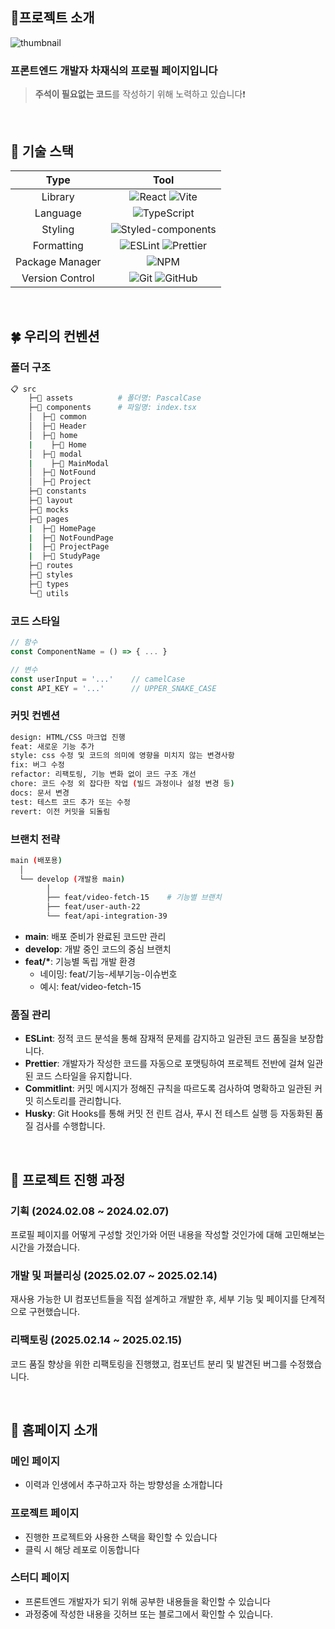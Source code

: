 
## 🏃프로젝트 소개

![thumbnail](https://github.com/user-attachments/assets/1b8cae3a-a5a0-4ae5-b2a1-a6cfbd2461c1)

### 프론트엔드 개발자 차재식의 프로필 페이지입니다

> **주석이 필요없는 코드**를 작성하기 위해 노력하고 있습니다❗️

&nbsp;

## 🔧 기술 스택

<div align="center">

|       Type       |                                                                                                           Tool                                                                                                           |
| :--------------: | :----------------------------------------------------------------------------------------------------------------------------------------------------------------------------------------------------------------------: |
|     Library      |   ![React](https://img.shields.io/badge/react-%2320232a.svg?style=for-the-badge&logo=react&logoColor=%2361DAFB) ![Vite](https://img.shields.io/badge/vite-%23646CFF.svg?style=for-the-badge&logo=vite&logoColor=white)   |
|     Language     |                                                 ![TypeScript](https://img.shields.io/badge/typescript-%23007ACC.svg?style=for-the-badge&logo=typescript&logoColor=white)                                                 |
|     Styling      |                                               ![Styled-components](https://img.shields.io/badge/styledcomponents-%2338B2AC.svg?style=for-the-badge&logo=styled-components-css&logoColor=white)                                               |
|    Formatting    | ![ESLint](https://img.shields.io/badge/ESLint-4B3263?style=for-the-badge&logo=eslint&logoColor=white) ![Prettier](https://img.shields.io/badge/prettier-%23F7B93E.svg?style=for-the-badge&logo=prettier&logoColor=black) |
| Package Manager  |                                                           ![NPM](https://img.shields.io/badge/NPM-%23CB3837.svg?style=for-the-badge&logo=npm&logoColor=white)                                                            |
| Version Control  |     ![Git](https://img.shields.io/badge/git-%23F05033.svg?style=for-the-badge&logo=git&logoColor=white) ![GitHub](https://img.shields.io/badge/github-%23121011.svg?style=for-the-badge&logo=github&logoColor=white)     |


</div>

&nbsp;

## 🍀 우리의 컨벤션

### 폴더 구조

```bash
📋 src
    ├─📁 assets          # 폴더명: PascalCase
    ├─📁 components      # 파일명: index.tsx
    │  ├─📂 common
    │  ├─📂 Header
    │  ├─📂 home
    |    ├─📂 Home
    │  ├─📂 modal
    |    ├─📂 MainModal
    │  ├─📂 NotFound
    │  ├─📂 Project
    ├─📁 constants
    ├─📁 layout
    ├─📁 mocks
    ├─📁 pages
    |  ├─📂 HomePage
    |  ├─📂 NotFoundPage
    |  ├─📂 ProjectPage
    |  ├─📂 StudyPage
    ├─📁 routes
    ├─📁 styles
    ├─📁 types
    └─📁 utils
```

### 코드 스타일

```js
// 함수
const ComponentName = () => { ... }

// 변수
const userInput = '...'    // camelCase
const API_KEY = '...'      // UPPER_SNAKE_CASE
```

### 커밋 컨벤션

```bash
design: HTML/CSS 마크업 진행
feat: 새로운 기능 추가
style: css 수정 및 코드의 의미에 영향을 미치지 않는 변경사항
fix: 버그 수정
refactor: 리팩토링, 기능 변화 없이 코드 구조 개선
chore: 코드 수정 외 잡다한 작업 (빌드 과정이나 설정 변경 등)
docs: 문서 변경
test: 테스트 코드 추가 또는 수정
revert: 이전 커밋을 되돌림
```

### 브랜치 전략

```bash
main (배포용)
  │
  └── develop (개발용 main)
        │
        ├── feat/video-fetch-15    # 기능별 브랜치
        ├── feat/user-auth-22
        └── feat/api-integration-39
```

- **main**: 배포 준비가 완료된 코드만 관리
- **develop**: 개발 중인 코드의 중심 브랜치
- **feat/\***: 기능별 독립 개발 환경
  - 네이밍: feat/기능-세부기능-이슈번호
  - 예시: feat/video-fetch-15

### 품질 관리

- **ESLint**: 정적 코드 분석을 통해 잠재적 문제를 감지하고 일관된 코드 품질을 보장합니다.
- **Prettier**: 개발자가 작성한 코드를 자동으로 포맷팅하여 프로젝트 전반에 걸쳐 일관된 코드 스타일을 유지합니다.
- **Commitlint**: 커밋 메시지가 정해진 규칙을 따르도록 검사하여 명확하고 일관된 커밋 히스토리를 관리합니다.
- **Husky**: Git Hooks를 통해 커밋 전 린트 검사, 푸시 전 테스트 실행 등 자동화된 품질 검사를 수행합니다.

&nbsp;

## 📆 프로젝트 진행 과정

### 기획 (2024.02.08 ~ 2024.02.07)

프로필 페이지를 어떻게 구성할 것인가와 어떤 내용을 작성할 것인가에 대해 고민해보는 시간을 가졌습니다.

### 개발 및 퍼블리싱 (2025.02.07 ~ 2025.02.14)

재사용 가능한 UI 컴포넌트들을 직접 설계하고 개발한 후, 세부 기능 및 페이지를 단계적으로 구현했습니다.

### 리팩토링 (2025.02.14 ~ 2025.02.15)

코드 품질 향상을 위한 리팩토링을 진행했고, 컴포넌트 분리 및 발견된 버그를 수정했습니다.

&nbsp;

## 🚀 홈페이지 소개
### 메인 페이지

- 이력과 인생에서 추구하고자 하는 방향성을 소개합니다

### 프로젝트 페이지

- 진행한 프로젝트와 사용한 스택을 확인할 수 있습니다
- 클릭 시 해당 레포로 이동합니다

### 스터디 페이지
- 프론트엔드 개발자가 되기 위해 공부한 내용들을 확인할 수 있습니다
- 과정중에 작성한 내용을 깃허브 또는 블로그에서 확인할 수 있습니다. 
